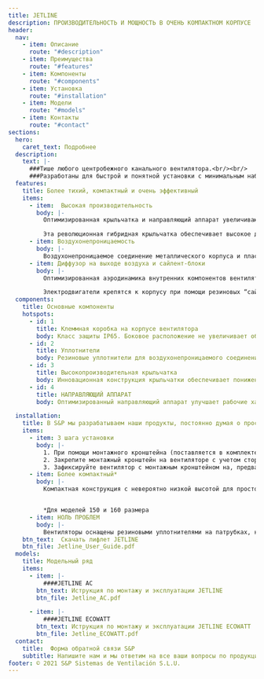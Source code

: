 ```yaml
---
title: JETLINE
description: ПРОИЗВОДИТЕЛЬНОСТЬ И МОЩНОСТЬ В ОЧЕНЬ КОМПАКТНОМ КОРПУСЕ
header:
  nav:
    - item: Описание
      route: "#description"
    - item: Преимущества
      route: "#features"
    - item: Компоненты
      route: "#components"
    - item: Установка
      route: "#installation"
    - item: Модели
      route: "#models"
    - item: Контакты
      route: "#contact"
sections:
  hero:
    caret_text: Подробнее
  description:
    text: |-
      ###Тише любого центробежного канального вентилятора.<br/><br/>
      ###Разработаны для быстрой и понятной установки с минимальным набором инструментов
  features:
    title: Более тихий, компактный и очень эффективный
    items:
      - item:  Высокая производительность
        body: |-
          Оптимизированная крыльчатка и направляющий аппарат увеличивают производительность и уменьшают уровень шума.

          Эта революционная гибридная крыльчатка обеспечивает высокое давление, сопоставимое с центробежными рабочими колесами.
      - item: Воздухонепроницаемость
        body: |-
          Воздухонепроницаемое соединение металлического корпуса и пластикового направляющего аппарата предотвращает утечки воздуха. Патрубки входа и выхода воздуха оборудованы резиновыми уплотнителями.
      - item: Диффузор на выходе воздуха и сайлент-блоки
        body: |-
          Оптимизированная аэродинамика внутренних компонентов вентилятора и встроенный диффузор увеличивают эффективность и уменьшают шум на выходе воздуха из вентилятора.

          Электродвигатели крепятся к корпусу при помощи резиновых “сайлент-блоков”, которые предотвращают передачу вибраций на корпус и обеспечивают пониженный шум от вентилятора.
  components:
    title: Основные компоненты
    hotspots:
      - id: 1
        title: Клеммная коробка на корпусе вентилятора
        body: Класс защиты IP65. Боковое расположение не увеличивает общую высоту вентилятора. АС двигатель (1 кабельный ввод) ECOWATT версия (2 кабельных ввода).
      - id: 2
        title: Уплотнители
        body: Резиновые уплотнители для воздухонепроницаемого соединения с воздуховодами.
      - id: 3
        title: Высокопроизводительная крыльчатка
        body: Инновационная конструкция крыльчатки обеспечивает пониженный уровень шума и высокую производительность.
      - id: 4
        title: НАПРАВЛЯЮЩИЙ АППАРАТ
        body: Оптимизированный направляющий аппарат улучшает рабочие характеристики вентилятора.

  installation:
    title: В S&P мы разрабатываем наши продукты, постоянно думая о простоте монтажа.
    items:
      - item: 3 шага установки
        body: |-
          1. При помощи монтажного кронштейна (поставляется в комплекте) разметьте отверстия для крепления на поверхности, где будет установлен вентилятор. Закрутите в отверстия шурупы.
          2. Закрепите монтажный кронштейн на вентиляторе с учетом стороны расположения клеммной коробки.
          3. Зафиксируйте вентилятор с монтажным кронштейном на, предварительно подготовленных, шурупах.
      - item: Более компактный*
        body: |-
          Компактная конструкция с невероятно низкой высотой для простой установки в самом стесненном пространстве. Монтажный кронштейн и клеммная коробка не увеличивают общую высоту вентилятора.


          *Для моделей 150 и 160 размера
      - item: НОЛЬ ПРОБЛЕМ
        body: |-
          Вентиляторы оснащены резиновыми уплотнителями на патрубках, которые упрощают подсоединение воздуховодов и препятствуют утечке воздуха.
    btn_text:  Скачать лифлет JETLINE
    btn_file: Jetline_User_Guide.pdf
  models:
    title: Модельный ряд
    items:
      - item: |-
          ####JETLINE AC
        btn_text: Иструкция по монтажу и эксплуатации JETLINE
        btn_file: Jetline_AC.pdf

      - item: |-
          ####JETLINE ECOWATT
        btn_text: Иструкция по монтажу и эксплуатации JETLINE ECOWATT
        btn_file: Jetline_ECOWATT.pdf
  contact:
    title:  Форма обратной связи S&P
    subtitle: Напишите нам и мы ответим на все ваши вопросы по продукции S&P
footer: © 2021 S&P Sistemas de Ventilación S.L.U.
---
```

